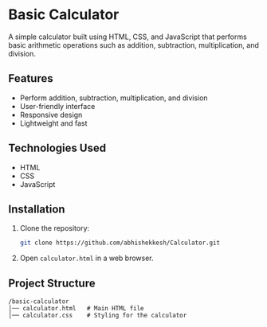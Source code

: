 # Basic Calculator

A simple calculator built using HTML, CSS, and JavaScript that performs basic arithmetic operations such as addition, subtraction, multiplication, and division.

## Features
- Perform addition, subtraction, multiplication, and division
- User-friendly interface
- Responsive design
- Lightweight and fast

## Technologies Used
- HTML
- CSS
- JavaScript

## Installation
1. Clone the repository:
   ```sh
   git clone https://github.com/abhishekkesh/Calculator.git
   ```
2. Open `calculator.html` in a web browser.


## Project Structure
```
/basic-calculator
│── calculator.html   # Main HTML file
│── calculator.css    # Styling for the calculator
```


